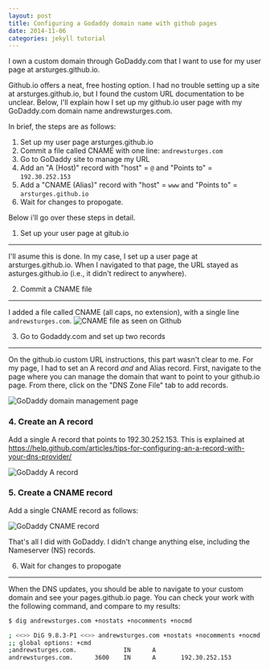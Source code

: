 ```yaml
---
layout: post
title: Configuring a Godaddy domain name with github pages
date: 2014-11-06
categories: jekyll tutorial
---
```

I own a custom domain through GoDaddy.com that I want to use for my user page
at arsturges.github.io.

Github.io offers a neat, free hosting option. I had no trouble setting up a
site at arsturges.github.io, but I found the custom URL documentation to be
unclear. Below, I'll explain how I set up my github.io user page with my 
GoDaddy.com domain name andrewsturges.com.

In brief, the steps are as follows:

1. Set up my user page arsturges.github.io
1. Commit a file called CNAME with one line: `andrewsturges.com`
1. Go to GoDaddy site to manage my URL
1. Add an "A (Host)" record with "host" = `@` and "Points to" = `192.30.252.153`
1. Add a "CNAME (Alias)" record with "host" = `www` and "Points to" = `arsturges.github.io`
1. Wait for changes to propogate.

Below i'll go over these steps in detail. 

1. Set up your user page at gitub.io
-------------------------

I'll asume this is done. In my case, I set up a user page at arsturges.github.io.
When I navigated to that page, the URL stayed as asturges.github.io (i.e., it 
didn't redirect to anywhere).

2. Commit a CNAME file
-----------------
I added a file called CNAME (all caps, no extension), with a single line `andrewsturges.com`.
![CNAME file as seen on Github]({{site.url}}{{site.baseurl}}/assets/cname.png)

3. Go to Godaddy.com and set up two records
-------------------------------------------

On the github.io custom URL instructions, this part wasn't clear to me.
For my page, I had to set an A record *and* and Alias record.
First, navigate to the page where you can manage the domain that want to point
to your github.io page. From there, click on the "DNS Zone File" tab to add records.

![GoDaddy domain management page]({{site.url}}{{site.baseurl}}/assets/godaddy_dns_page.png)

### 4. Create an A record ###

Add a single A record that points to 192.30.252.153. This is explained at 
https://help.github.com/articles/tips-for-configuring-an-a-record-with-your-dns-provider/

![GoDaddy A record]({{site.url}}{{site.baseurl}}/assets/a_record.png)

### 5. Create a CNAME record ###

Add a single CNAME record as follows:

![GoDaddy CNAME record]({{site.url}}{{site.baseurl}}/assets/cname_record.png)

That's all I did with GoDaddy. I didn't change anything else, including the 
Nameserver (NS) records.

6. Wait for changes to propogate
----------------------

When the DNS updates, you should be able to navigate to your custom domain and
see your pages.github.io page. You can check your work with the following command,
and compare to my results:

```bash
$ dig andrewsturges.com +nostats +nocomments +nocmd

; <<>> DiG 9.8.3-P1 <<>> andrewsturges.com +nostats +nocomments +nocmd
;; global options: +cmd
;andrewsturges.com.             IN      A
andrewsturges.com.      3600    IN      A       192.30.252.153
```
